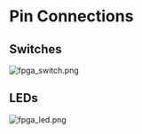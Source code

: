 # Pin Connections

## Switches

<img title="" src="file:///C:/Users/joecn/Documents/GitHub/uni-codes/Year%202/Digital%20Design/Media/fpga_switch.png" alt="fpga_switch.png" data-align="center">



## LEDs

![fpga_led.png](C:\Users\joecn\Documents\GitHub\uni-codes\Year%202\Digital%20Design\Media\fpga_led.png)




